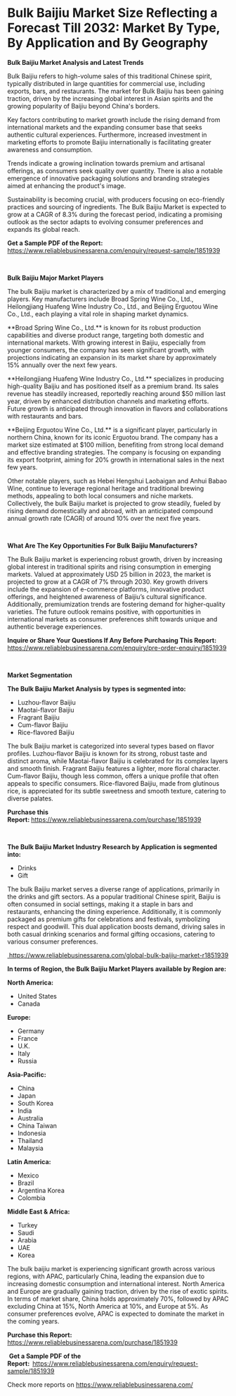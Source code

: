 <p><h1>Bulk Baijiu Market Size Reflecting a Forecast Till 2032: Market By Type, By Application and By Geography</h1></p><p><strong>Bulk Baijiu Market Analysis and Latest Trends</strong></p>
<p><p>Bulk Baijiu refers to high-volume sales of this traditional Chinese spirit, typically distributed in large quantities for commercial use, including exports, bars, and restaurants. The market for Bulk Baijiu has been gaining traction, driven by the increasing global interest in Asian spirits and the growing popularity of Baijiu beyond China's borders. </p><p>Key factors contributing to market growth include the rising demand from international markets and the expanding consumer base that seeks authentic cultural experiences. Furthermore, increased investment in marketing efforts to promote Baijiu internationally is facilitating greater awareness and consumption. </p><p>Trends indicate a growing inclination towards premium and artisanal offerings, as consumers seek quality over quantity. There is also a notable emergence of innovative packaging solutions and branding strategies aimed at enhancing the product's image. </p><p>Sustainability is becoming crucial, with producers focusing on eco-friendly practices and sourcing of ingredients. The Bulk Baijiu Market is expected to grow at a CAGR of 8.3% during the forecast period, indicating a promising outlook as the sector adapts to evolving consumer preferences and expands its global reach.</p></p>
<p><strong>Get a Sample PDF of the Report:&nbsp;</strong> <a href="https://www.reliablebusinessarena.com/enquiry/request-sample/1851939?utm_campaign=1948&utm_medium=2&utm_source=Github&utm_content=ia&utm_term=07012025&utm_id=bulk-baijiu">https://www.reliablebusinessarena.com/enquiry/request-sample/1851939</a></p>
<p>&nbsp;</p>
<p><strong>Bulk Baijiu Major Market Players</strong></p>
<p><p>The bulk Baijiu market is characterized by a mix of traditional and emerging players. Key manufacturers include Broad Spring Wine Co., Ltd., Heilongjiang Huafeng Wine Industry Co., Ltd., and Beijing Erguotou Wine Co., Ltd., each playing a vital role in shaping market dynamics.</p><p>**Broad Spring Wine Co., Ltd.** is known for its robust production capabilities and diverse product range, targeting both domestic and international markets. With growing interest in Baijiu, especially from younger consumers, the company has seen significant growth, with projections indicating an expansion in its market share by approximately 15% annually over the next few years.</p><p>**Heilongjiang Huafeng Wine Industry Co., Ltd.** specializes in producing high-quality Baijiu and has positioned itself as a premium brand. Its sales revenue has steadily increased, reportedly reaching around $50 million last year, driven by enhanced distribution channels and marketing efforts. Future growth is anticipated through innovation in flavors and collaborations with restaurants and bars.</p><p>**Beijing Erguotou Wine Co., Ltd.** is a significant player, particularly in northern China, known for its iconic Erguotou brand. The company has a market size estimated at $100 million, benefiting from strong local demand and effective branding strategies. The company is focusing on expanding its export footprint, aiming for 20% growth in international sales in the next few years.</p><p>Other notable players, such as Hebei Hengshui Laobaigan and Anhui Babao Wine, continue to leverage regional heritage and traditional brewing methods, appealing to both local consumers and niche markets. Collectively, the bulk Baijiu market is projected to grow steadily, fueled by rising demand domestically and abroad, with an anticipated compound annual growth rate (CAGR) of around 10% over the next five years.</p></p>
<p>&nbsp;</p>
<p><strong>What Are The Key Opportunities For Bulk Baijiu Manufacturers?</strong></p>
<p><p>The Bulk Baijiu market is experiencing robust growth, driven by increasing global interest in traditional spirits and rising consumption in emerging markets. Valued at approximately USD 25 billion in 2023, the market is projected to grow at a CAGR of 7% through 2030. Key growth drivers include the expansion of e-commerce platforms, innovative product offerings, and heightened awareness of Baijiu’s cultural significance. Additionally, premiumization trends are fostering demand for higher-quality varieties. The future outlook remains positive, with opportunities in international markets as consumer preferences shift towards unique and authentic beverage experiences.</p></p>
<p><strong>Inquire or Share Your Questions If Any Before Purchasing This Report:</strong> <a href="https://www.reliablebusinessarena.com/enquiry/pre-order-enquiry/1851939?utm_campaign=1948&utm_medium=2&utm_source=Github&utm_content=ia&utm_term=07012025&utm_id=bulk-baijiu">https://www.reliablebusinessarena.com/enquiry/pre-order-enquiry/1851939</a></p>
<p>&nbsp;</p>
<p><strong>Market Segmentation</strong></p>
<p><strong>The Bulk Baijiu Market Analysis by types is segmented into:</strong></p>
<p><ul><li>Luzhou-flavor Baijiu</li><li>Maotai-flavor Baijiu</li><li>Fragrant Baijiu</li><li>Cum-flavor Baijiu</li><li>Rice-flavored Baijiu</li></ul></p>
<p><p>The bulk Baijiu market is categorized into several types based on flavor profiles. Luzhou-flavor Baijiu is known for its strong, robust taste and distinct aroma, while Maotai-flavor Baijiu is celebrated for its complex layers and smooth finish. Fragrant Baijiu features a lighter, more floral character. Cum-flavor Baijiu, though less common, offers a unique profile that often appeals to specific consumers. Rice-flavored Baijiu, made from glutinous rice, is appreciated for its subtle sweetness and smooth texture, catering to diverse palates.</p></p>
<p><strong>Purchase this Report:&nbsp;</strong><a href="https://www.reliablebusinessarena.com/purchase/1851939?utm_campaign=1948&utm_medium=2&utm_source=Github&utm_content=ia&utm_term=07012025&utm_id=bulk-baijiu">https://www.reliablebusinessarena.com/purchase/1851939</a></p>
<p>&nbsp;</p>
<p><strong>The Bulk Baijiu Market Industry Research by Application is segmented into:</strong></p>
<p><ul><li>Drinks</li><li>Gift</li></ul></p>
<p><p>The bulk Baijiu market serves a diverse range of applications, primarily in the drinks and gift sectors. As a popular traditional Chinese spirit, Baijiu is often consumed in social settings, making it a staple in bars and restaurants, enhancing the dining experience. Additionally, it is commonly packaged as premium gifts for celebrations and festivals, symbolizing respect and goodwill. This dual application boosts demand, driving sales in both casual drinking scenarios and formal gifting occasions, catering to various consumer preferences.</p></p>
<p><a href="https://www.reliablebusinessarena.com/global-bulk-baijiu-market-r1851939?utm_campaign=1948&utm_medium=2&utm_source=Github&utm_content=ia&utm_term=07012025&utm_id=bulk-baijiu">&nbsp;https://www.reliablebusinessarena.com/global-bulk-baijiu-market-r1851939</a></p>
<p><strong>In terms of Region, the Bulk Baijiu Market Players available by Region are:</strong></p>
<p>
    <p> <strong> North America: </strong>
        <ul>
            <li>United States</li>
            <li>Canada</li>
        </ul>
        </p> 
    <p> <strong> Europe: </strong>
        <ul>
            <li>Germany</li>
            <li>France</li>
            <li>U.K.</li>
            <li>Italy</li>
            <li>Russia</li>
        </ul>
        </p> 
    <p> <strong> Asia-Pacific: </strong>
        <ul>
            <li>China</li>
            <li>Japan</li>
            <li>South Korea</li>
            <li>India</li>
            <li>Australia</li>
            <li>China Taiwan</li>
            <li>Indonesia</li>
            <li>Thailand</li>
            <li>Malaysia</li>
        </ul>
        </p> 
    <p> <strong> Latin America: </strong>
        <ul>
            <li>Mexico</li>
            <li>Brazil</li>
            <li>Argentina Korea</li>
            <li>Colombia</li>
        </ul>
        </p> 
    <p> <strong> Middle East & Africa: </strong>
        <ul>
            <li>Turkey</li>
            <li>Saudi</li>
            <li>Arabia</li>
            <li>UAE</li>
            <li>Korea</li>
        </ul>
    </p>
    </p>
<p><p>The bulk baijiu market is experiencing significant growth across various regions, with APAC, particularly China, leading the expansion due to increasing domestic consumption and international interest. North America and Europe are gradually gaining traction, driven by the rise of exotic spirits. In terms of market share, China holds approximately 70%, followed by APAC excluding China at 15%, North America at 10%, and Europe at 5%. As consumer preferences evolve, APAC is expected to dominate the market in the coming years.</p></p>
<p><strong>Purchase this Report: </strong><a href="https://www.reliablebusinessarena.com/purchase/1851939?utm_campaign=1948&utm_medium=2&utm_source=Github&utm_content=ia&utm_term=07012025&utm_id=bulk-baijiu">https://www.reliablebusinessarena.com/purchase/1851939</a></p>
<p>&nbsp;<strong>Get a Sample PDF of the Report:&nbsp;&nbsp;</strong><a href="https://www.reliablebusinessarena.com/enquiry/request-sample/1851939?utm_campaign=1948&utm_medium=2&utm_source=Github&utm_content=ia&utm_term=07012025&utm_id=bulk-baijiu">https://www.reliablebusinessarena.com/enquiry/request-sample/1851939</a></p>
<p><strong></strong></p>
<p>Check more reports on <a href="https://www.reliablebusinessarena.com/?utm_campaign=1948&utm_medium=2&utm_source=Github&utm_content=ia&utm_term=07012025&utm_id=bulk-baijiu">https://www.reliablebusinessarena.com/</a></p>